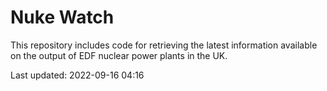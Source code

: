 # Nuke Watch

This repository includes code for retrieving the latest information available on the output of EDF nuclear power plants in the UK.

Last updated: 2022-09-16 04:16